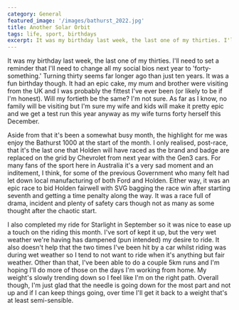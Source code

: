 ```yaml
---
category: General
featured_image: '/images/bathurst_2022.jpg'
title: Another Solar Orbit
tags: life, sport, birthdays
excerpt: It was my birthday last week, the last one of my thirties. I'll need to set a reminder that I'll need to change all my social bios next year to 'forty-something.' Turning thirty seems far longer ago than just ten years. It was a fun birthday though. It had an epic cake, my mum and brother were visiting from the UK and I was probably the fittest I've ever been (or likely to be if I'm honest). Will my fortieth be the same? I'm not sure. As far as I know, no family will be visiting but I'm sure my wife and kids will make it pretty epic and we get a test run this year anyway as my wife turns forty herself this December.
---
```

It was my birthday last week, the last one of my thirties. I'll need to set a reminder that I'll need to change all my social bios next year to 'forty-something.' Turning thirty seems far longer ago than just ten years. It was a fun birthday though. It had an epic cake, my mum and brother were visiting from the UK and I was probably the fittest I've ever been (or likely to be if I'm honest). Will my fortieth be the same? I'm not sure. As far as I know, no family will be visiting but I'm sure my wife and kids will make it pretty epic and we get a test run this year anyway as my wife turns forty herself this December.

Aside from that it's been a somewhat busy month, the highlight for me was enjoy the Bathurst 1000 at the start of the month. I only realised, post-race, that it's the last one that Holden will have raced as the brand and badge are replaced on the grid by Chevrolet from next year with the Gen3 cars. For many fans of the sport here in Australia it's a very sad moment and an inditement, I think, for some of the previous Government who many felt had let down local manufacturing of both Ford and Holden. Either way, it was an epic race to bid Holden fairwell with SVG bagging the race win after starting seventh and getting a time penalty along the way. It was a race full of drama, incident and plenty of safety cars though not as many as some thought after the chaotic start.

I also completed my ride for Starlight in September so it was nice to ease up a touch on the riding this month. I've sort of kept it up, but the very wet weather we're having has dampened (pun intended) my desire to ride. It also doesn't help that the two times I've been hit by a car whilst riding was during wet weather so I tend to not want to ride when it's anything but fair weather. Other than that, I've been able to do a couple 5km runs and I'm hoping I'll do more of those on the days I'm working from home. My weight's slowly trending down so I feel like I'm on the right path. Overall though, I'm just glad that the needle is going down for the most part and not up and if I can keep things going, over time I'll get it back to a weight that's at least semi-sensible.
